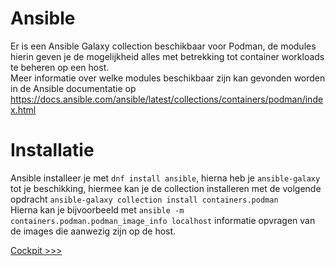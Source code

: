 # Ansible
Er is een Ansible Galaxy collection beschikbaar voor Podman, de modules hierin geven je de mogelijkheid alles met betrekking tot container workloads te beheren op een host.  
Meer informatie over welke modules beschikbaar zijn kan gevonden worden in de Ansible documentatie op https://docs.ansible.com/ansible/latest/collections/containers/podman/index.html

# Installatie
Ansible installeer je met `dnf install ansible`, hierna heb je `ansible-galaxy` tot je beschikking, hiermee kan je de collection installeren met de volgende opdracht `ansible-galaxy collection install containers.podman`  
Hierna kan je bijvoorbeeld met `ansible -m containers.podman.podman_image_info localhost` informatie opvragen van de images die aanwezig zijn op de host.

[Cockpit >>>](13-cockpit.md)
